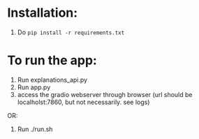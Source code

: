 # Installation:
1. Do `pip install -r requirements.txt`

# To run the app:
1. Run explanations_api.py
2. Run app.py
3. access the gradio webserver through browser (url should be localholst:7860, but not necessarily. see logs)

OR:
1. Run ./run.sh